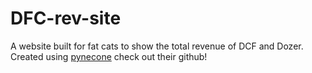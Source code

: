 # DFC-rev-site
A website built for fat cats to show the total revenue of DCF and Dozer.
Created using [pynecone](https://github.com/pynecone-io) check out their github!
